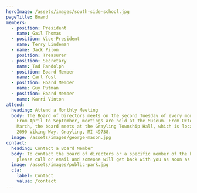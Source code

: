 ```yaml
---
heroImage: /assets/images/south-side-school.jpg
pageTitle: Board
members:
  - position: President
    name: Gail Thomas
  - position: Vice-President
    name: Terry Lindeman
  - name: Jack Pilon
    position: Treasurer
  - position: Secretary
    name: Tad Randolph
  - position: Board Member
    name: Carl Yost
  - position: Board Member
    name: Guy Putman
  - position: Board Member
    name: Karri Vinton
attend:
  heading: Attend a Monthly Meeting
  body: The Board of Directors meets on the second Tuesday of every month at 3pm.
    From April to September, meetings are held at the Museum. From October to
    March, the board meets at the Grayling Township Hall, which is located at
    2090 Viking Way, Grayling, MI 49738.
  image: /assets/images/george-mason.jpg
contact:
  heading: Contact a Board Member
  body: To contact the board of directors or a specific member of the board,
    please call or email and someone will get back with you as soon as possible
  image: /assets/images/public-park.jpg
  cta:
    label: Contact
    value: /contact
---
```

